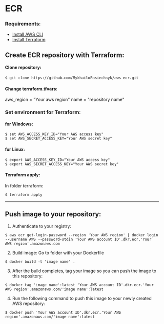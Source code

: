 # ECR

### Requirements:
- [Install AWS CLI](https://docs.aws.amazon.com/cli/latest/userguide/getting-started-install.html)
- [Install Terraform](https://developer.hashicorp.com/terraform/tutorials/aws-get-started/install-cli)

## Create ECR repository with Terraform:

#### Clone repository:

```
$ git clone https://github.com/MykhailoPasiechnyk/aws-ecr.git
```

#### Change terraform.tfvars:
aws_region = "Your aws region"
name       = "repository name"

### Set environment for Terraform:

#### for Windows:
```
$ set AWS_ACCESS_KEY_ID="Your AWS access key"
$ set AWS_SECRET_ACCESS_KEY="Your AWS secret key"
```

#### for Linux:
```
$ export AWS_ACCESS_KEY_ID="Your AWS access key"
$ export AWS_SECRET_ACCESS_KEY="Your AWS secret key"
```

#### Terraform apply:
In folder terraform:
```
$ terraform apply
```
---
## Push image to your repository:

1. Authenticate to your registry:
```
$ aws ecr get-login-password --region 'Your AWS region' | docker login --username AWS --password-stdin 'Your AWS account ID'.dkr.ecr.'Your AWS region'.amazonaws.com
```

2. Build image:
Go to folder with your Dockerfile
```
$ docker build -t 'image name' .
```

3. After the build completes, tag your image so you can push the image to this repository:
```
$ docker tag 'image name':latest 'Your AWS account ID'.dkr.ecr.'Your AWS region'.amazonaws.com/'image name':latest
```

4. Run the following command to push this image to your newly created AWS repository:
```
$ docker push 'Your AWS account ID'.dkr.ecr.'Your AWS region'.amazonaws.com/'image name':latest
```
